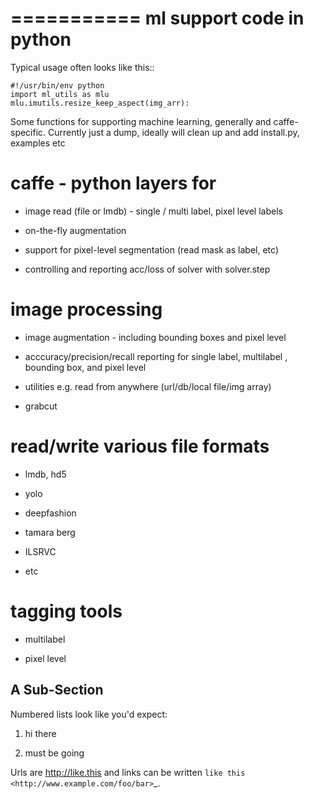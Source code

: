 ===========
ml support code in python
===========

Typical usage
often looks like this::

    #!/usr/bin/env python
    import ml_utils as mlu
    mlu.imutils.resize_keep_aspect(img_arr):


Some functions for supporting machine learning, generally and caffe-specific. Currently just a dump, ideally will clean up and add install.py, examples etc

caffe - python layers for
=========
* image read (file or lmdb) - single / multi label, pixel level labels

* on-the-fly augmentation

* support for pixel-level segmentation (read mask as label, etc)

* controlling and reporting acc/loss of solver with solver.step

image processing
=========

* image augmentation - including bounding boxes and pixel level

* acccuracy/precision/recall reporting for single label, multilabel , bounding box, and pixel level

* utilities e.g. read from anywhere (url/db/local file/img array)
    
* grabcut

read/write various file formats
=========

* lmdb, hd5

* yolo
    
* deepfashion

* tamara berg

* ILSRVC
    
* etc


tagging tools
=========

* multilabel
    
* pixel level


A Sub-Section
-------------

Numbered lists look like you'd expect:

1. hi there

2. must be going

Urls are http://like.this and links can be
written `like this <http://www.example.com/foo/bar>`_.